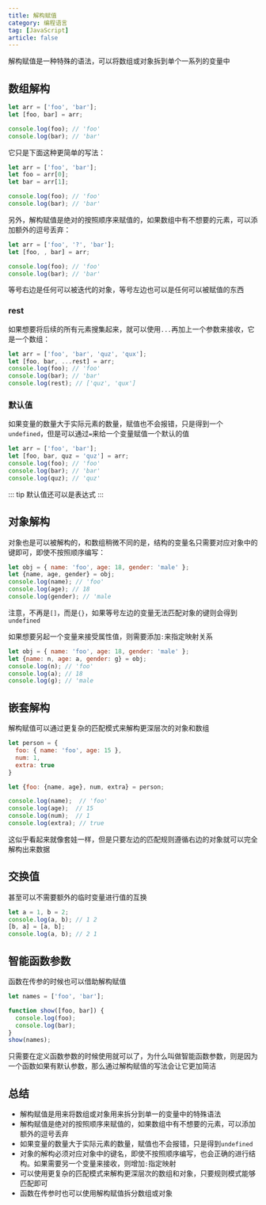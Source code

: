 ```yaml
---
title: 解构赋值
category: 编程语言
tag: [JavaScript]
article: false
---
```


解构赋值是一种特殊的语法，可以将数组或对象拆到单个一系列的变量中

## 数组解构

```js
let arr = ['foo', 'bar'];
let [foo, bar] = arr;

console.log(foo); // 'foo'
console.log(bar); // 'bar'
```

它只是下面这种更简单的写法：

```js
let arr = ['foo', 'bar'];
let foo = arr[0];
let bar = arr[1];

console.log(foo); // 'foo'
console.log(bar); // 'bar'
```

另外，解构赋值是绝对的按照顺序来赋值的，如果数组中有不想要的元素，可以添加额外的逗号丢弃：

```js
let arr = ['foo', '?', 'bar'];
let [foo, , bar] = arr;

console.log(foo); // 'foo'
console.log(bar); // 'bar'
```

等号右边是任何可以被迭代的对象，等号左边也可以是任何可以被赋值的东西

### rest

如果想要将后续的所有元素搜集起来，就可以使用`...`再加上一个参数来接收，它是一个数组：

```js
let arr = ['foo', 'bar', 'quz', 'qux'];
let [foo, bar, ...rest] = arr;
console.log(foo); // 'foo'
console.log(bar); // 'bar'
console.log(rest); // ['quz', 'qux']
```

### 默认值

如果变量的数量大于实际元素的数量，赋值也不会报错，只是得到一个`undefined`，但是可以通过`=`来给一个变量赋值一个默认的值

```js
let arr = ['foo', 'bar'];
let [foo, bar, quz = 'quz'] = arr;
console.log(foo); // 'foo'
console.log(bar); // 'bar'
console.log(quz); // 'quz'
```

::: tip
默认值还可以是表达式
:::

## 对象解构

对象也是可以被解构的，和数组稍微不同的是，结构的变量名只需要对应对象中的键即可，即使不按照顺序编写：

```js
let obj = { name: 'foo', age: 18, gender: 'male' };
let {name, age, gender} = obj;
console.log(name); // 'foo'
console.log(age); // 18
console.log(gender); // 'male
```

注意，不再是`[]`，而是`{}`，如果等号左边的变量无法匹配对象的键则会得到`undefined`

如果想要另起一个变量来接受属性值，则需要添加`:`来指定映射关系

```js
let obj = { name: 'foo', age: 18, gender: 'male' };
let {name: n, age: a, gender: g} = obj;
console.log(n); // 'foo'
console.log(a); // 18
console.log(g); // 'male
```

## 嵌套解构

解构赋值可以通过更复杂的匹配模式来解构更深层次的对象和数组

```js
let person = {
  foo: { name: 'foo', age: 15 },
  num: 1,
  extra: true
}

let {foo: {name, age}, num, extra} = person;

console.log(name);  // 'foo'
console.log(age);  // 15
console.log(num);  // 1
console.log(extra); // true
```

这似乎看起来就像套娃一样，但是只要左边的匹配规则遵循右边的对象就可以完全解构出来数据

## 交换值

甚至可以不需要额外的临时变量进行值的互换

```js
let a = 1, b = 2;
console.log(a, b); // 1 2
[b, a] = [a, b];
console.log(a, b); // 2 1
```

## 智能函数参数

函数在传参的时候也可以借助解构赋值

```js
let names = ['foo', 'bar'];

function show([foo, bar]) {
  console.log(foo);
  console.log(bar);
}
show(names);
```

只需要在定义函数参数的时候使用就可以了，为什么叫做智能函数参数，则是因为一个函数如果有默认参数，那么通过解构赋值的写法会让它更加简洁

## 总结

+ 解构赋值是用来将数组或对象用来拆分到单一的变量中的特殊语法
+ 解构赋值是绝对的按照顺序来赋值的，如果数组中有不想要的元素，可以添加额外的逗号丢弃
+ 如果变量的数量大于实际元素的数量，赋值也不会报错，只是得到`undefined`
+ 对象的解构必须对应对象中的键名，即使不按照顺序编写，也会正确的进行结构。如果需要另一个变量来接收，则增加`:`指定映射
+ 可以使用更复杂的匹配模式来解构更深层次的数组和对象，只要规则模式能够匹配即可
+ 函数在传参时也可以使用解构赋值拆分数组或对象
